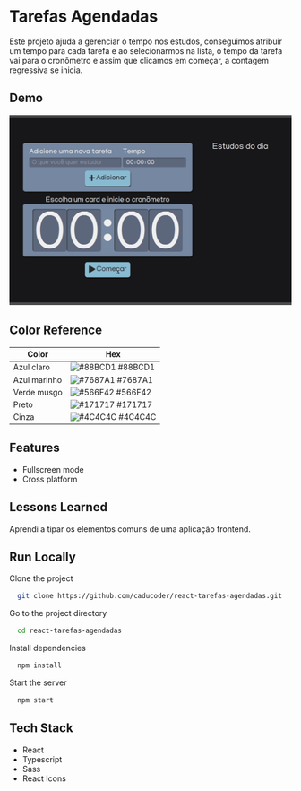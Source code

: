 
# Tarefas Agendadas

Este projeto ajuda a gerenciar o tempo nos estudos, conseguimos atribuir um tempo para cada tarefa e ao selecionarmos na lista, 
o tempo da tarefa vai para o cronômetro e assim que clicamos em começar, a contagem regressiva se inicia. 


## Demo

![](./src/assets/tarefas-agendadas.gif)

## Color Reference

| Color             | Hex                                                                |
| ----------------- | ------------------------------------------------------------------ |
| Azul claro | ![#88BCD1](https://via.placeholder.com/10/88BCD1?text=+) #88BCD1 |
| Azul marinho | ![#7687A1](https://via.placeholder.com/10/7687A1?text=+) #7687A1 |
| Verde musgo | ![#566F42](https://via.placeholder.com/10/566F42?text=+) #566F42 |
| Preto | ![#171717](https://via.placeholder.com/10/171717?text=+) #171717 |
| Cinza| ![#4C4C4C](https://via.placeholder.com/10/4C4C4C?text=+) #4C4C4C |


## Features

- Fullscreen mode
- Cross platform


## Lessons Learned

Aprendi a tipar os elementos comuns de uma aplicação frontend.


## Run Locally

Clone the project

```bash
  git clone https://github.com/caducoder/react-tarefas-agendadas.git
```

Go to the project directory

```bash
  cd react-tarefas-agendadas
```

Install dependencies

```bash
  npm install
```

Start the server

```bash
  npm start
```


## Tech Stack

- React
- Typescript
- Sass
- React Icons



